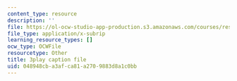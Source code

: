 ```yaml
---
content_type: resource
description: ''
file: https://ol-ocw-studio-app-production.s3.amazonaws.com/courses/res-18-009-learn-differential-equations-up-close-with-gilbert-strang-and-cleve-moler-fall-2015/048948cba3afca81a2709883d8a1c0bb_ScZMBOB_qYQ.srt
file_type: application/x-subrip
learning_resource_types: []
ocw_type: OCWFile
resourcetype: Other
title: 3play caption file
uid: 048948cb-a3af-ca81-a270-9883d8a1c0bb
---
```

